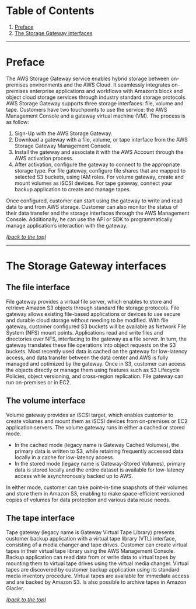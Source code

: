 # Table of Contents

1. [Preface](README.md#markdown-header-preface)
2. [The Storage Gateway interfaces](README.md#markdown-headerthe-storage-gateway-interfaces)

* * *

# Preface

The AWS Storage Gateway service enables hybrid storage between on-premises environments and the AWS Cloud. It seamlessly integrates on-premises enterprise applications and workflows with Amazon’s block and object cloud storage services through industry standard storage protocols. AWS Storage Gateway supports three storage interfaces: file, volume and tape. Customers have two touchpoints to use the service: the AWS Management Console and a gateway virtual machine (VM). The process is as follow:

1. Sign-Up with the AWS Storage Gateway.
2. Download a gateway with a file, volume, or tape interface from the AWS Storage Gateway Management Console.
3. Install the gateway and associate it with the AWS Account through the AWS activation process.
4. After activation, configure the gateway to connect to the appropriate storage type. For file gateway, configure file shares that are mapped to selected S3 buckets, using IAM roles. For volume gateway, create and mount volumes as iSCSI devices. For tape gateway, connect your backup application to create and manage tapes.

Once configured, customer can start using the gateway to write and read data to and from AWS storage. Customer can also monitor the status of their data transfer and the storage interfaces through the AWS Management Console. Additionally, he can use the API or SDK to programmatically manage application’s interaction with the gateway.

[*(back to the top)*](README.md#markdown-header-table-of-contents)

* * *

# The Storage Gateway interfaces

## The file interface

File gateway provides a virtual file server, which enables to store and retrieve Amazon S3 objects through standard file storage protocols. File gateway allows  existing file-based applications or devices to use secure and durable cloud storage without needing to be modified. With file gateway, customer configured S3 buckets will be available as Network File System (NFS) mount points. Applications read and write files and directories over NFS, interfacing to the gateway as a file server. In turn, the gateway translates these file operations into object requests on the S3 buckets. Most recently used data is cached on the gateway for low-latency access, and data transfer between the data center and AWS is fully managed and optimized by the gateway. Once in S3, customer can access the objects directly or manage them using features such as S3 Lifecycle Policies, object versioning, and cross-region replication. File gateway can run on-premises or in EC2.

## The volume interface

Volume gateway provides an iSCSI target, which enables customer to create volumes and mount them as iSCSI devices from on-premises or EC2 application servers. The volume gateway runs in either a cached or stored mode.

- In the cached mode (legacy name is Gateway Cached Volumes), the primary data is written to S3, while retaining frequently accessed data locally in a cache for low-latency access.
- In the stored mode (legacy name is Gateway-Stored Volumes), primary data is stored locally and the entire dataset is available for low-latency access while asynchronously backed up to AWS.

In either mode, customer can take point-in-time snapshots of their volumes and store them in Amazon S3, enabling to make space-efficient versioned copies of volumes for data protection and various data reuse needs.

## The tape interface

Tape gateway (legacy name is Gateway Virtual Tape Library) presents customer backup application with a virtual tape library (VTL) interface, consisting of a media changer and tape drives. Customer can create virtual tapes in their virtual tape library using the AWS Management Console. Backup application can read data from or write data to virtual tapes by mounting them to virtual tape drives using the virtual media changer. Virtual tapes are discovered by customer backup application using its standard media inventory procedure. Virtual tapes are available for immediate access and are backed by Amazon S3. Is also possible to archive tapes in Amazon Glacier.

[*(back to the top)*](README.md#markdown-header-table-of-contents)